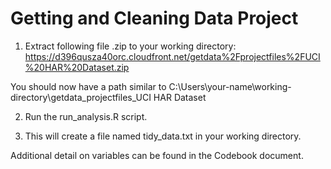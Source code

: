 Getting and Cleaning Data Project
=========================

1. Extract following file .zip to your working directory: 
https://d396qusza40orc.cloudfront.net/getdata%2Fprojectfiles%2FUCI%20HAR%20Dataset.zip

You should now have a path similar to C:\Users\your-name\working-directory\getdata_projectfiles_UCI HAR Dataset

2. Run the run_analysis.R script.

3. This will create a file named tidy_data.txt in your working directory.

Additional detail on variables can be found in the Codebook document.

